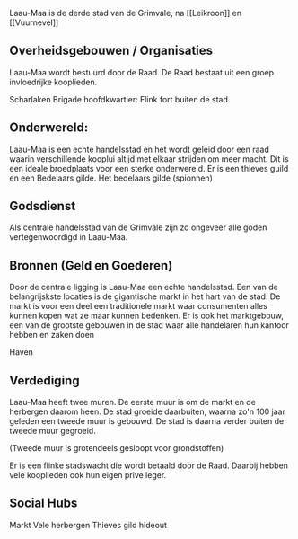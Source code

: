 Laau-Maa is de derde stad van de Grimvale, na [[Leikroon]] en [[Vuurnevel]]


## Overheidsgebouwen / Organisaties
Laau-Maa wordt bestuurd door de Raad. De Raad bestaat uit een groep invloedrijke kooplieden.

Scharlaken Brigade hoofdkwartier: Flink fort buiten de stad.



## Onderwereld:
Laau-Maa is een echte handelsstad en het wordt geleid door een raad waarin verschillende kooplui altijd met elkaar strijden om meer macht. Dit is een ideale broedplaats voor een sterke onderwereld. Er is een thieves guild en een Bedelaars gilde. Het bedelaars gilde (spionnen)

## Godsdienst
Als centrale handelsstad van de Grimvale zijn zo ongeveer alle goden vertegenwoordigd in Laau-Maa. 

## Bronnen (Geld en Goederen)
Door de centrale ligging is Laau-Maa een echte handelsstad. Een van de belangrijskste locaties is de gigantische markt in het hart van de stad. De markt is voor een deel een traditionele markt waar consumenten alles kunnen kopen wat ze maar kunnen bedenken. Er is ook het marktgebouw, een van de grootste gebouwen in de stad waar alle handelaren hun kantoor hebben en zaken doen

Haven

## Verdediging
Laau-Maa heeft twee muren. De eerste muur is om de markt en de herbergen daarom heen. De stad groeide daarbuiten, waarna zo'n 100 jaar geleden een tweede muur is gebouwd. De stad is daarna verder buiten de tweede muur gegroeid.

(Tweede muur is grotendeels gesloopt voor grondstoffen)

Er is een flinke stadswacht die wordt betaald door de Raad. Daarbij hebben vele kooplieden ook hun eigen prive leger.

## Social Hubs
Markt
Vele herbergen
Thieves gild hideout





